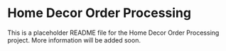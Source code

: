 # Home Decor Order Processing

This is a placeholder README file for the Home Decor Order Processing project. More information will be added soon.